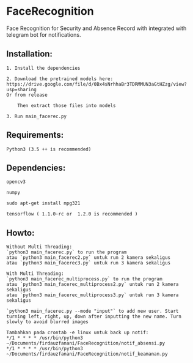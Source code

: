 # FaceRecognition
Face Recognition for Security and Absence Record with integrated with telegram bot for notifications.


## Installation:
    1. Install the dependencies

    2. Download the pretrained models here: https://drive.google.com/file/d/0Bx4sNrhhaBr3TDRMMUN3aGtHZzg/view?usp=sharing
    Or from release

        Then extract those files into models

    3. Run main_facerec.py

## Requirements:
    Python3 (3.5 ++ is recommended)

## Dependencies:

    opencv3

    numpy

    sudo apt-get install mpg321

    tensorflow ( 1.1.0-rc or  1.2.0 is recommended )


## Howto:
    Without Multi Threading:
    `python3 main_facerec.py` to run the program
    atau `python3 main_facerec2.py` untuk run 2 kamera sekaligus
    atau `python3 main_facerec3.py` untuk run 3 kamera sekaligus

    With Multi Threading:
    `python3 main_facerec_multiprocess.py` to run the program
    atau `python3 main_facerec_multiprocess2.py` untuk run 2 kamera sekaligus
    atau `python3 main_facerec_multiprocess3.py` untuk run 3 kamera sekaligus

    `python3 main_facerec.py --mode "input"` to add new user. Start turning left, right, up, down after inputting the new name. Turn slowly to avoid blurred images

    Tambahkan pada crontab -e linux untuk back up notif:
    */1 * * * * /usr/bin/python3 ~/Documents/firdauzfanani/FaceRecognition/notif_absensi.py
    */1 * * * * /usr/bin/python3 ~/Documents/firdauzfanani/FaceRecognition/notif_keamanan.py
